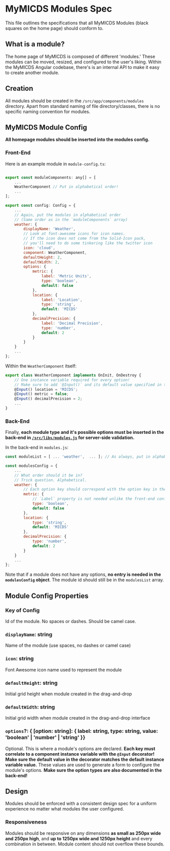 # MyMICDS Modules Spec

This file outlines the specifications that all MyMICDS Modules (black squares on the home page) should conform to.

## What is a module?

The home page of MyMICDS is composed of different 'modules.' These modules can be moved, resized, and configured to the user's liking. Within the MyMICDS Angular codebase, there's is an internal API to make it easy to create another module.

## Creation

All modules should be created in the `/src/app/components/modules` directory. Apart from standard naming of file directory/classes, there is no specific naming convention for modules.

## MyMICDS Module Config

**All homepage modules should be inserted into the modules config.**

### Front-End
Here is an example module in `module-config.ts`:

```javascript

export const moduleComponents: any[] = [
	...
	WeatherComponent // Put in alphabetical order!
	...
];

export const config: Config = {
	...
	// Again, put the modules in alphabetical order
	// (Same order as in the `moduleComponents` array)
	weather: {
		displayName: 'Weather',
		// Look at font-awesome icons for icon names.
		// If the icon does not come from the Solid-Icon pack,
		// you'll need to do some tinkering like the twitter icon
		icon: 'cloud',
		component: WeatherComponent,
		defaultHeight: 2,
		defaultWidth: 2,
		options: {
			metric: {
				label: 'Metric Units',
				type: 'boolean',
				default: false
			},
			location: {
				label: 'Location',
				type: 'string',
				default: 'MICDS'
			},
			decimalPrecision: {
				label: 'Decimal Precision',
				type: 'number',
				default: 2
			}
		}
	}
	...
};
```

Within the `WeatherComponent` itself:

```javascript
export class WeatherComponent implements OnInit, OnDestroy {
	// One instance variable required for every option!
	// Make sure to add `@Input()` and its default value specified in the decorator!
	@Input() location = 'MICDS';
	@Input() metric = false;
	@Input() decimalPrecision = 2;
	...
}
```

### Back-End
Finally, **each module type and it's possible options must be inserted in the back-end in [`/src/libs/modules.js`](https://github.com/MyMICDS/MyMICDS-v2/blob/master/src/libs/modules.js) for server-side validation.**

In the back-end in `modules.js`:

```javascript
const moduleList = [ ... 'weather',  ... ]; // As always, put in alphabetical order

const modulesConfig = {
	...
	// What order should it be in?
	// Trick question. Alphabetical.
	weather: {
		// Each option key should correspond with the option key in the front-end config
		metric: {
			// `Label` property is not needed unlike the front-end config
			type: 'boolean',
			default: false
		},
		location: {
			type: 'string',
			default: 'MICDS'
		},
		decimalPrecision: {
			type: 'number',
			default: 2
		}
	}
	...
};

```

Note that if a module does not have any options, **no entry is needed in the `modulesConfig` object**. The module id should still be in the `modulesList` array.

## Module Config Properties

### Key of Config

Id of the module. No spaces or dashes. Should be camel case.

### `displayName`: string

Name of the module (use spaces, no dashes or camel case)

### `icon`: string

Font Awesome icon name used to represent the module

### `defaultHeight`: string

Initial grid height when module created in the drag-and-drop

### `defaultWidth`: string

Initial grid width when module created in the drag-and-drop interface

### `options`?: { [option: string]: { label: string, type: string, value: 'boolean' | 'number' | 'string' }}

Optional. This is where a module's options are declared. **Each key must correlate to a component instance variable with the `@Input` decorator! Make sure the default value in the decorator matches the default instance variable value.** These values are used to generate a form to configure the module's options. **Make sure the option types are also documented in the back-end!**

## Design

Modules should be enforced with a consistent design spec for a uniform experience no matter what modules the user configured.

### Responsiveness

Modules should be responsive on any dimensions **as small as 250px wide and 250px high**, and **up to 1250px wide and 1250px height** and every combination in between. Module content should not overflow these bounds.
